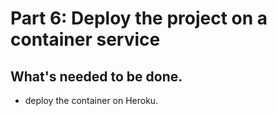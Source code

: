 # Part 6: Deploy the project on a container service

## What's needed to be done.
 - deploy the container on Heroku.
